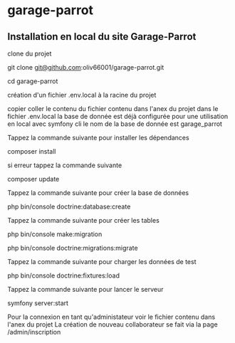 # garage-parrot

## Installation en local du site Garage-Parrot

clone du projet

git clone git@github.com:oliv66001/garage-parrot.git

cd garage-parrot

création d'un fichier .env.local à la racine du projet

copier coller le contenu du fichier contenu dans l'anex du projet dans le fichier .env.local la base de donnée est déjà configurée pour une utilisation en local avec symfony cli le nom de la base de donnée est garage_parrot

Tappez la commande suivante pour installer les dépendances

composer install

si erreur tappez la commande suivante

composer update

Tappez la commande suivante pour créer la base de données

php bin/console doctrine:database:create

Tappez la commande suivante pour créer les tables

php bin/console make:migration

php bin/console doctrine:migrations:migrate

Tappez la commande suivante pour charger les données de test

php bin/console doctrine:fixtures:load

Tappez la commande suivante pour lancer le serveur

symfony server:start

Pour la connexion en tant qu'administateur voir le fichier contenu dans l'anex du projet
La création de nouveau collaborateur se fait via la page /admin/inscription





